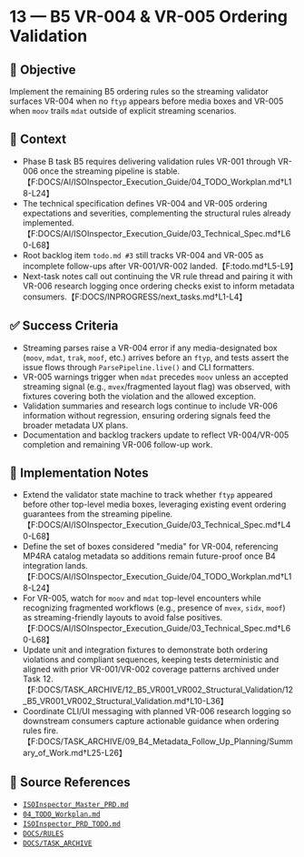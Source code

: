 # 13 — B5 VR-004 & VR-005 Ordering Validation

## 🎯 Objective

Implement the remaining B5 ordering rules so the streaming validator surfaces VR-004 when no `ftyp` appears before media boxes and VR-005 when `moov` trails `mdat` outside of explicit streaming scenarios.

## 🧩 Context

- Phase B task B5 requires delivering validation rules VR-001 through VR-006 once the streaming pipeline is
  stable.【F:DOCS/AI/ISOInspector_Execution_Guide/04_TODO_Workplan.md†L18-L24】
- The technical specification defines VR-004 and VR-005 ordering expectations and severities, complementing the
  structural rules already implemented.【F:DOCS/AI/ISOInspector_Execution_Guide/03_Technical_Spec.md†L60-L68】
- Root backlog item `todo.md #3` still tracks VR-004 and VR-005 as incomplete follow-ups after VR-001/VR-002 landed.【F:todo.md†L5-L9】
- Next-task notes call out continuing the VR rule thread and pairing it with VR-006 research logging once ordering
  checks exist to inform metadata consumers.【F:DOCS/INPROGRESS/next_tasks.md†L1-L4】

## ✅ Success Criteria

- Streaming parses raise a VR-004 error if any media-designated box (`moov`, `mdat`, `trak`, `moof`, etc.) arrives before an `ftyp`, and tests assert the issue flows through `ParsePipeline.live()` and CLI formatters.
- VR-005 warnings trigger when `mdat` precedes `moov` unless an accepted streaming signal (e.g., `mvex`/fragmented layout flag) was observed, with fixtures covering both the violation and the allowed exception.
- Validation summaries and research logs continue to include VR-006 information without regression, ensuring ordering
  signals feed the broader metadata UX plans.
- Documentation and backlog trackers update to reflect VR-004/VR-005 completion and remaining VR-006 follow-up work.

## 🔧 Implementation Notes

- Extend the validator state machine to track whether `ftyp` appeared before other top-level media boxes, leveraging existing event ordering guarantees from the streaming pipeline.【F:DOCS/AI/ISOInspector_Execution_Guide/03_Technical_Spec.md†L40-L68】
- Define the set of boxes considered "media" for VR-004, referencing MP4RA catalog metadata so additions remain
  future-proof once B4 integration lands.【F:DOCS/AI/ISOInspector_Execution_Guide/04_TODO_Workplan.md†L18-L24】
- For VR-005, watch for `moov` and `mdat` top-level encounters while recognizing fragmented workflows (e.g., presence of `mvex`, `sidx`, `moof`) as streaming-friendly layouts to avoid false positives.【F:DOCS/AI/ISOInspector_Execution_Guide/03_Technical_Spec.md†L60-L68】
- Update unit and integration fixtures to demonstrate both ordering violations and compliant sequences, keeping tests
  deterministic and aligned with prior VR-001/VR-002 coverage patterns archived under Task
  12.【F:DOCS/TASK_ARCHIVE/12_B5_VR001_VR002_Structural_Validation/12_B5_VR001_VR002_Structural_Validation.md†L10-L36】
- Coordinate CLI/UI messaging with planned VR-006 research logging so downstream consumers capture actionable guidance
  when ordering rules fire.【F:DOCS/TASK_ARCHIVE/09_B4_Metadata_Follow_Up_Planning/Summary_of_Work.md†L25-L26】

## 🧠 Source References

- [`ISOInspector_Master_PRD.md`](../AI/ISOViewer/ISOInspector_PRD_Full/ISOInspector_Master_PRD.md)
- [`04_TODO_Workplan.md`](../AI/ISOInspector_Execution_Guide/04_TODO_Workplan.md)
- [`ISOInspector_PRD_TODO.md`](../AI/ISOViewer/ISOInspector_PRD_TODO.md)
- [`DOCS/RULES`](../RULES)
- [`DOCS/TASK_ARCHIVE`](../TASK_ARCHIVE)
